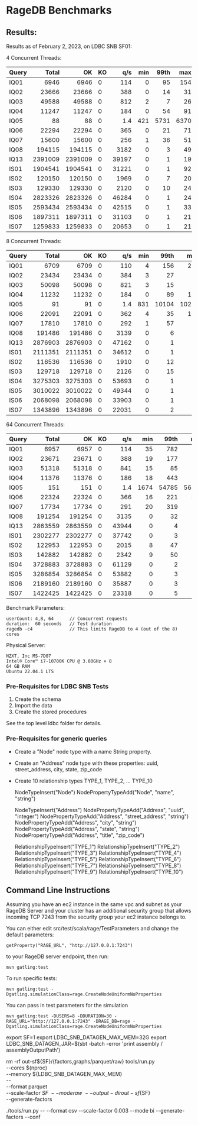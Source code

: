 # RageDB Benchmarks

## Results:

Results as of February 2, 2023, on LDBC SNB SF01:

4 Concurrent Threads:

| Query |   Total |      OK | KO  |   q/s | min | 99th |  max | mean |
|-------|--------:|--------:|-----|------:|----:|-----:|-----:|-----:|
| IQ01  |    6946 |    6946 | 0   |   114 |   0 |   95 |  154 |   34 |
| IQ02  |   23666 |   23666 | 0   |   388 |   0 |   14 |   31 |   10 |
| IQ03  |   49588 |   49588 | 0   |   812 |   2 |    7 |   26 |    5 |
| IQ04  |   11247 |   11247 | 0   |   184 |   0 |   54 |   91 |   21 |
| IQ05  |      88 |      88 | 0   |   1.4 | 421 | 5731 | 6370 | 2780 |
| IQ06  |   22294 |   22294 | 0   |   365 |   0 |   21 |   71 |   11 |
| IQ07  |   15600 |   15600 | 0   |   256 |   1 |   36 |   51 |   15 |
| IQ08  |  194115 |  194115 | 0   |  3182 |   0 |    3 |   49 |    1 |
| IQ13  | 2391009 | 2391009 | 0   | 39197 |   0 |    1 |   19 |    0 |
| IS01  | 1904541 | 1904541 | 0   | 31221 |   0 |    1 |   92 |    0 |
| IS02  |  120150 |  120150 | 0   |  1969 |   0 |    7 |   20 |    2 |
| IS03  |  129330 |  129330 | 0   |  2120 |   0 |   10 |   24 |    2 |
| IS04  | 2823326 | 2823326 | 0   | 46284 |   0 |    1 |   24 |    0 |
| IS05  | 2593434 | 2593434 | 0   | 42515 |   0 |    1 |   33 |    0 |
| IS06  | 1897311 | 1897311 | 0   | 31103 |   0 |    1 |   21 |    0 |
| IS07  | 1259833 | 1259833 | 0   | 20653 |   0 |    1 |   21 |    0 |


8 Concurrent Threads:

| Query |   Total |      OK | KO  |   q/s | min |  99th |   max | mean |
|-------|--------:|--------:|-----|------:|----:|------:|------:|-----:|
| IQ01  |    6709 |    6709 | 0   |   110 |   4 |   156 |   208 |   71 |
| IQ02  |   23434 |   23434 | 0   |   384 |   3 |    27 |    51 |   20 |
| IQ03  |   50098 |   50098 | 0   |   821 |   3 |    15 |    33 |   10 |
| IQ04  |   11232 |   11232 | 0   |   184 |   0 |    89 |   117 |   43 |
| IQ05  |      91 |      91 | 0   |   1.4 | 831 | 10104 | 10269 | 5494 |
| IQ06  |   22091 |   22091 | 0   |   362 |   4 |    35 |   124 |   22 |
| IQ07  |   17810 |   17810 | 0   |   292 |   1 |    57 |    82 |   27 |
| IQ08  |  191486 |  191486 | 0   |  3139 |   0 |     6 |    29 |    2 |
| IQ13  | 2876903 | 2876903 | 0   | 47162 |   0 |     1 |    22 |    0 |
| IS01  | 2111351 | 2111351 | 0   | 34612 |   0 |     1 |    27 |    0 |
| IS02  |  116536 |  116536 | 0   |  1910 |   0 |    12 |    26 |    4 |
| IS03  |  129718 |  129718 | 0   |  2126 |   0 |    15 |    35 |    4 |
| IS04  | 3275303 | 3275303 | 0   | 53693 |   0 |     1 |    16 |    0 |
| IS05  | 3010022 | 3010022 | 0   | 49344 |   0 |     1 |    36 |    0 |
| IS06  | 2068098 | 2068098 | 0   | 33903 |   0 |     1 |    22 |    0 |
| IS07  | 1343896 | 1343896 | 0   | 22031 |   0 |     2 |    24 |    0 |

64 Concurrent Threads: 

| Query |   Total |      OK | KO  |   q/s |  min |  99th |   max |  mean |
|-------|--------:|--------:|-----|------:|-----:|------:|------:|------:|
| IQ01  |    6957 |    6957 | 0   |   114 |   35 |   782 |   952 |   554 |
| IQ02  |   23671 |   23671 | 0   |   388 |   19 |   177 |   210 |   162 |
| IQ03  |   51318 |   51318 | 0   |   841 |   15 |    85 |   113 |    75 |
| IQ04  |   11376 |   11376 | 0   |   186 |   18 |   443 |   509 |   338 |
| IQ05  |     151 |     151 | 0   |   1.4 | 1674 | 54785 | 56583 | 35155 |
| IQ06  |   22324 |   22324 | 0   |   366 |   16 |   221 |   409 |   172 |
| IQ07  |   17734 |   17734 | 0   |   291 |   20 |   319 |   399 |   217 |
| IQ08  |  191254 |  191254 | 0   |  3135 |    0 |    32 |    70 |    20 |
| IQ13  | 2863559 | 2863559 | 0   | 43944 |    0 |     4 |    44 |     1 |
| IS01  | 2302277 | 2302277 | 0   | 37742 |    0 |     3 |    51 |     2 |
| IS02  |  122953 |  122953 | 0   |  2015 |    8 |    47 |    87 |    31 |
| IS03  |  142882 |  142882 | 0   |  2342 |    9 |    50 |   155 |    27 |
| IS04  | 3728883 | 3728883 | 0   | 61129 |    0 |     2 |    54 |     1 |
| IS05  | 3286854 | 3286854 | 0   | 53882 |    0 |     3 |    47 |     1 |
| IS06  | 2189160 | 2189160 | 0   | 35887 |    0 |     3 |    52 |     2 |
| IS07  | 1422425 | 1422425 | 0   | 23318 |    0 |     5 |    62 |     3 |

Benchmark Parameters:

    userCount: 4,8, 64      // Concurrent requests
    duration:  60 seconds   // Test duration
    ragedb -c4              // This limits RageDB to 4 (out of the 8) cores

Physical Server:

    NZXT, Inc MS-7D07
    Intel® Core™ i7-10700K CPU @ 3.80GHz × 8
    64 GB RAM
    Ubuntu 22.04.1 LTS

### Pre-Requisites for LDBC SNB Tests

1. Create the schema
2. Import the data
3. Create the stored procedures

See the top level ldbc folder for details.

### Pre-Requisites for generic queries

- Create a "Node" node type with a name String property.
- Create an "Address" node type with these properties: uuid, street_address, city, state, zip_code
- Create 10 relationship types TYPE_1, TYPE_2, ... TYPE_10 


    NodeTypeInsert("Node")
    NodePropertyTypeAdd("Node", "name", "string")
    
    NodeTypeInsert("Address")
    NodePropertyTypeAdd("Address", "uuid", "integer")
    NodePropertyTypeAdd("Address", "street_address", "string")
    NodePropertyTypeAdd("Address", "city", "string")
    NodePropertyTypeAdd("Address", "state", "string")
    NodePropertyTypeAdd("Address", "title", "zip_code")
    
    RelationshipTypeInsert("TYPE_1")
    RelationshipTypeInsert("TYPE_2")
    RelationshipTypeInsert("TYPE_3")
    RelationshipTypeInsert("TYPE_4")
    RelationshipTypeInsert("TYPE_5")
    RelationshipTypeInsert("TYPE_6")
    RelationshipTypeInsert("TYPE_7")
    RelationshipTypeInsert("TYPE_8")
    RelationshipTypeInsert("TYPE_9")
    RelationshipTypeInsert("TYPE_10")





Command Line Instructions
-------------------------

Assuming you have an ec2 instance in the same vpc and subnet as your RageDB Server
and your cluster has an additional security group that allows incoming TCP 7243 from
the security group your ec2 instance belongs to.

You can either edit src/test/scala/rage/TestParameters and change the default parameters:

    getProperty("RAGE_URL", "http://127.0.0.1:7243")

to your RageDB server endpoint, then run:

    mvn gatling:test

To run specific tests:

    mvn gatling:test -Dgatling.simulationClass=rage.CreateNodeUniformNoProperties

You can pass in test parameters for the simulation

    mvn gatling:test -DUSERS=8 -DDURATION=30 -RAGE_URL="http://127.0.0.1:7243" -DRAGE_DB=rage -Dgatling.simulationClass=rage.CreateNodeUniformNoProperties


export SF=1
export LDBC_SNB_DATAGEN_MAX_MEM=32G
export LDBC_SNB_DATAGEN_JAR=$(sbt -batch -error 'print assembly / assemblyOutputPath')    

rm -rf out-sf${SF}/{factors,graphs/parquet/raw}
tools/run.py \
--cores $(nproc) \
--memory ${LDBC_SNB_DATAGEN_MAX_MEM} \
-- \
--format parquet \
--scale-factor ${SF} \
--mode raw \
--output-dir out-sf${SF} \
--generate-factors

./tools/run.py -- --format csv --scale-factor 0.003 --mode bi --generate-factors --conf 
